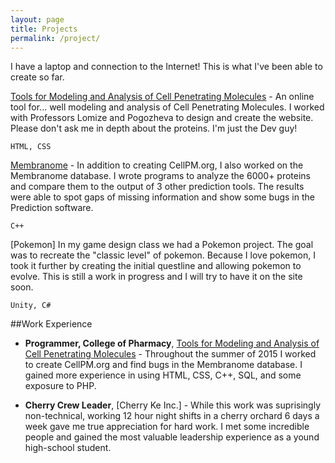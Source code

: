 ```yaml
---
layout: page
title: Projects
permalink: /project/
---
```


I have a laptop and connection to the Internet! This is what I've been able to create so far.

[Tools for Modeling and Analysis of Cell Penetrating Molecules](http://cellpm.org/) - An online tool for... well modeling and analysis of Cell Penetrating Molecules. I worked with Professors Lomize and Pogozheva to design and create the website. Please don't ask me in depth about the proteins. I'm just the Dev guy!

```
HTML, CSS
```

[Membranome](http://membranome.org/) - In addition to creating CellPM.org, I also worked on the Membranome database. I wrote programs to analyze the 6000+ proteins and compare them to the output of 3 other prediction tools. The results were able to spot gaps of missing information and show some bugs in the Prediction software.

```
C++
```

[Pokemon] In my game design class we had a Pokemon project. The goal was to recreate the "classic level" of pokemon. Because I love pokemon, I took it further by creating the initial questline and allowing pokemon to evolve. This is still a work in progress and I will try to have it on the site soon.

```
Unity, C#
```

##Work Experience

* **Programmer, College of Pharmacy**, [Tools for Modeling and Analysis of Cell Penetrating Molecules](http://cellpm.org/) - Throughout the summer of 2015 I worked to create CellPM.org and find  bugs in the Membranome database. I gained more experience in using HTML, CSS, C++, SQL, and some exposure to PHP.

* **Cherry Crew Leader**, [Cherry Ke Inc.] - While this work was suprisingly non-technical, working 12 hour night shifts in a cherry orchard 6 days a week gave me true appreciation for hard work. I met some incredible people and gained the most valuable leadership experience as a yound high-school student.
